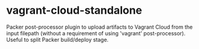 # vagrant-cloud-standalone
Packer post-processor plugin to upload artifacts to Vagrant Cloud from the input filepath (without a requirement of using 'vagrant' post-processor). Useful to split Packer build/deploy stage.
